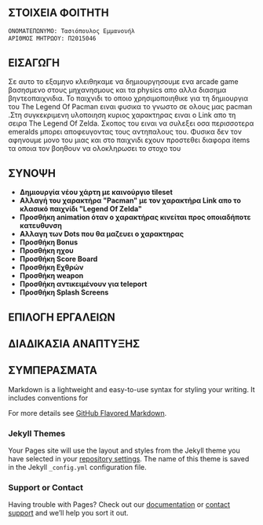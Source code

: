 ## ΣΤΟΙΧΕΙΑ ΦΟΙΤΗΤΗ

```markdown
ΟΝΟΜΑΤΕΠΩΝΥΜΟ: Τασιόπουλος Εμμανουήλ
ΑΡΙΘΜΟΣ ΜΗΤΡΩΟΥ: Π2015046
```

## ΕΙΣΑΓΩΓΗ
  Σε αυτο το εξαμηνο κλειθηκαμε να δημιουργησουμε ενα arcade game βασησμενο στους μηχανησμους και τα physics απο αλλα διασημα βηντεοπαιχνιδια. Το παιχνιδι το οποιο χρησιμοποιηθικε για τη δημιουργια του The Legend Of Pacman ειναι φυσικα το γνωστο σε ολους μας pacman .Στη συγκεκριμενη υλοποιηση κυριος χαρακτηρας ειναι ο Link απο τη σειρα The Legend Of Zelda. Σκοπος του ειναι να συλεξει οσα περισσοτερα emeralds μπορει αποφευγοντας τους αντηπαλους του. Φυσικα δεν τον αφηνουμε μονο του μιας και στο παιχνιδι εχουν προστεθει διαφορα items τα οποια τον βοηθουν να ολοκληρωσει το στοχο του

## ΣΥΝΟΨΗ
  
   - __Δημιουργία νέου χάρτη με καινούργιο tileset__
   - __Αλλαγή του χαρακτήρα "Pacman" με τον χαρακτήρα Link απο το κλασικό παιχνίδι "Legend Of Zelda"__ 
   - __Προσθήκη animation όταν ο χαρακτήρας κινείται προς οποιαδήποτε κατευθυνση__ 
   - __Αλλαγη των Dots που θα μαζευει ο χαρακτηρας__
   - __Προσθήκη Bonus__
   - __Προσθήκη ηχου__
   - __Προσθήκη Score Board__
   - __Προσθήκη Εχθρών__
   - __Προσθήκη weapon__
   - __Προσθήκη αντικειμένουν για teleport__
   - __Προσθήκη Splash Screens__
     
## ΕΠΙΛΟΓΗ ΕΡΓΑΛΕΙΩΝ

## ΔΙΑΔΙΚΑΣΙΑ ΑΝΑΠΤΥΞΗΣ

## ΣΥΜΠΕΡΑΣΜΑΤΑ



Markdown is a lightweight and easy-to-use syntax for styling your writing. It includes conventions for



For more details see [GitHub Flavored Markdown](https://guides.github.com/features/mastering-markdown/).

### Jekyll Themes

Your Pages site will use the layout and styles from the Jekyll theme you have selected in your [repository settings](https://github.com/Manolis-Tasiopoulos/FinalReport/settings). The name of this theme is saved in the Jekyll `_config.yml` configuration file.

### Support or Contact

Having trouble with Pages? Check out our [documentation](https://help.github.com/categories/github-pages-basics/) or [contact support](https://github.com/contact) and we’ll help you sort it out.
